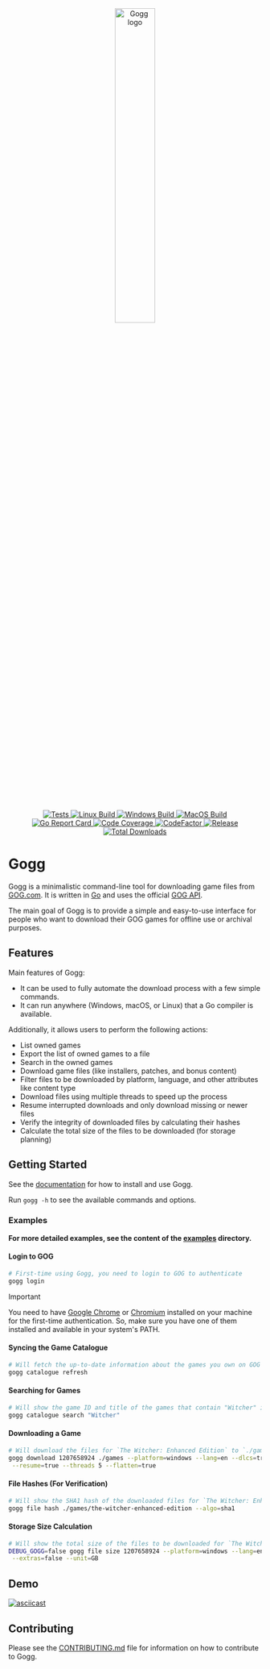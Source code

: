<div align="center">
  <picture>
    <source media="(prefers-color-scheme: light)" srcset="logo.jpeg">
    <source media="(prefers-color-scheme: dark)" srcset="logo.jpeg">
    <img alt="Gogg logo" src="logo.jpeg" height="40%" width="40%">
  </picture>
</div>
<br>

<p align="center">
  <a href="https://github.com/habedi/gogg/actions/workflows/tests.yml">
    <img src="https://github.com/habedi/gogg/actions/workflows/tests.yml/badge.svg" alt="Tests">
  </a>
  <a href="https://github.com/habedi/gogg/actions/workflows/build_linux.yml">
    <img src="https://github.com/habedi/gogg/actions/workflows/build_linux.yml/badge.svg" alt="Linux Build">
  </a>
  <a href="https://github.com/habedi/gogg/actions/workflows/build_windows.yml">
    <img src="https://github.com/habedi/gogg/actions/workflows/build_windows.yml/badge.svg" alt="Windows Build">
  </a>
  <a href="https://github.com/habedi/gogg/actions/workflows/build_macos.yml">
    <img src="https://github.com/habedi/gogg/actions/workflows/build_macos.yml/badge.svg" alt="MacOS Build">
  </a>
  <br>
  <a href="https://goreportcard.com/report/github.com/habedi/gogg">
  <img src="https://goreportcard.com/badge/github.com/habedi/gogg" alt="Go Report Card">
  </a>
  <a href="https://codecov.io/gh/habedi/gogg">
    <img src="https://codecov.io/gh/habedi/gogg/graph/badge.svg?token=1RUL13T0VE" alt="Code Coverage">
  </a>
  <a href="https://www.codefactor.io/repository/github/habedi/gogg">
    <img src="https://www.codefactor.io/repository/github/habedi/gogg/badge" alt="CodeFactor">
  </a>
  <a href="https://github.com/habedi/gogg/releases/latest">
    <img src="https://img.shields.io/github/release/habedi/gogg.svg?style=flat-square" alt="Release">
  </a>
  <a href="https://github.com/habedi/gogg/releases">
  <img src="https://img.shields.io/github/downloads/habedi/gogg/total.svg" alt="Total Downloads">
  </a>
</p>

# Gogg

Gogg is a minimalistic command-line tool for downloading game files from [GOG.com](https://www.gog.com/).
It is written in [Go](https://golang.org/) and uses the
official [GOG API](https://gogapidocs.readthedocs.io/en/latest/index.html).

The main goal of Gogg is to provide a simple and easy-to-use interface for people who want to download their GOG games
for offline use or archival purposes.

## Features

Main features of Gogg:

- It can be used to fully automate the download process with a few simple commands.
- It can run anywhere (Windows, macOS, or Linux) that a Go compiler is available.

Additionally, it allows users to perform the following actions:

- List owned games
- Export the list of owned games to a file
- Search in the owned games
- Download game files (like installers, patches, and bonus content)
- Filter files to be downloaded by platform, language, and other attributes like content type
- Download files using multiple threads to speed up the process
- Resume interrupted downloads and only download missing or newer files
- Verify the integrity of downloaded files by calculating their hashes
- Calculate the total size of the files to be downloaded (for storage planning)

## Getting Started

See the [documentation](docs/README.md) for how to install and use Gogg.

Run `gogg -h` to see the available commands and options.

### Examples

**For more detailed examples, see the content of the [examples](docs/examples/) directory.**

#### Login to GOG

```bash
# First-time using Gogg, you need to login to GOG to authenticate
gogg login
```

> [!IMPORTANT]
> You need to have [Google Chrome](https://www.google.com/chrome/) or [Chromium](https://www.chromium.org/) installed on
> your machine for the first-time authentication.
> So, make sure you have one of them installed and available in your system's PATH.

#### Syncing the Game Catalogue

```bash
# Will fetch the up-to-date information about the games you own on GOG
gogg catalogue refresh
```

#### Searching for Games

```bash
# Will show the game ID and title of the games that contain "Witcher" in their title
gogg catalogue search "Witcher"
```

#### Downloading a Game

```bash
# Will download the files for `The Witcher: Enhanced Edition` to `./games` directory (without extra content)
gogg download 1207658924 ./games --platform=windows --lang=en --dlcs=true --extras=false \
 --resume=true --threads 5 --flatten=true
```

#### File Hashes (For Verification)

```bash
# Will show the SHA1 hash of the downloaded files for `The Witcher: Enhanced Edition`
gogg file hash ./games/the-witcher-enhanced-edition --algo=sha1
```

#### Storage Size Calculation

```bash
# Will show the total size of the files to be downloaded for `The Witcher: Enhanced Edition`
DEBUG_GOGG=false gogg file size 1207658924 --platform=windows --lang=en --dlcs=true \
 --extras=false --unit=GB
```

## Demo

[![asciicast](https://asciinema.org/a/kXMGRUUV149R37IEmZKtTH7nI.svg)](https://asciinema.org/a/kXMGRUUV149R37IEmZKtTH7nI)

## Contributing

Please see the [CONTRIBUTING.md](CONTRIBUTING.md) file for information on how to contribute to Gogg.
